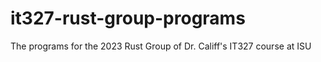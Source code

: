 # it327-rust-group-programs
The programs for the 2023 Rust Group of Dr. Califf's IT327 course at ISU
